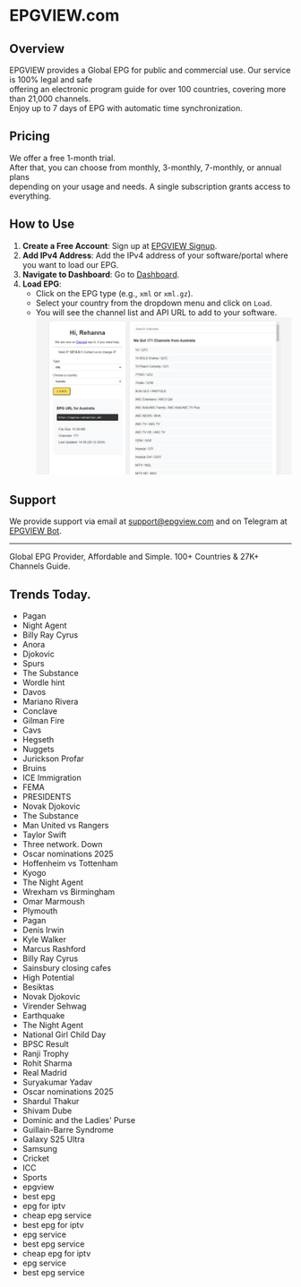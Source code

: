 # EPGVIEW.com



## Overview
EPGVIEW provides a Global EPG for public and commercial use. Our service is 100% legal and safe\
offering an electronic program guide for over 100 countries, covering more than 21,000 channels.\
Enjoy up to 7 days of EPG with automatic time synchronization.

## Pricing
We offer a free 1-month trial. \
After that, you can choose from monthly, 3-monthly, 7-monthly, or annual plans \
depending on your usage and needs. A single subscription grants access to everything.

## How to Use
1. **Create a Free Account**: Sign up at [EPGVIEW Signup](https://epgview.com/signup.php).
2. **Add IPv4 Address**: Add the IPv4 address of your software/portal where you want to load our EPG.
3. **Navigate to Dashboard**: Go to [Dashboard](https://epgview.com/dashboard.php).
4. **Load EPG**:
   - Click on the EPG type (e.g., `xml` or `xml.gz`).
   - Select your country from the dropdown menu and click on `Load`.
   - You will see the channel list and API URL to add to your software.
![EPGVIEW](img/dashboard.png)
## Support
We provide support via email at [support@epgview.com](mailto:support@epgview.com) and on Telegram at [EPGVIEW Bot](https://t.me/epgview_bot).

---

Global EPG Provider, Affordable and Simple. 100+ Countries & 27K+ Channels Guide.

## Trends Today.

- Pagan
- Night Agent
- Billy Ray Cyrus
- Anora
- Djokovic
- Spurs
- The Substance
- Wordle hint
- Davos
- Mariano Rivera
- Conclave
- Gilman Fire
- Cavs
- Hegseth
- Nuggets
- Jurickson Profar
- Bruins
- ICE Immigration
- FEMA
- PRESIDENTS
- Novak Djokovic
- The Substance
- Man United vs Rangers
- Taylor Swift
- Three network. Down
- Oscar nominations 2025
- Hoffenheim vs Tottenham
- Kyogo
- The Night Agent
- Wrexham vs Birmingham
- Omar Marmoush
- Plymouth
- Pagan
- Denis Irwin
- Kyle Walker
- Marcus Rashford
- Billy Ray Cyrus
- Sainsbury closing cafes
- High Potential
- Besiktas
- Novak Djokovic
- Virender Sehwag
- Earthquake
- The Night Agent
- National Girl Child Day
- BPSC Result
- Ranji Trophy
- Rohit Sharma
- Real Madrid
- Suryakumar Yadav
- Oscar nominations 2025
- Shardul Thakur
- Shivam Dube
- Dominic and the Ladies' Purse
- Guillain-Barre Syndrome
- Galaxy S25 Ultra
- Samsung
- Cricket
- ICC
- Sports
- epgview
- best epg
- epg for iptv
- cheap epg service
- best epg for iptv
- epg service
- best epg service
- cheap epg for iptv
- epg service
- best epg service
